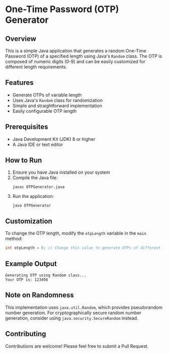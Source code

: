 # One-Time Password (OTP) Generator

## Overview

This is a simple Java application that generates a random One-Time Password (OTP) of a specified length using Java's `Random` class. The OTP is composed of numeric digits (0-9) and can be easily customized for different length requirements.

## Features

- Generate OTPs of variable length
- Uses Java's `Random` class for randomization
- Simple and straightforward implementation
- Easily configurable OTP length

## Prerequisites

- Java Development Kit (JDK) 8 or higher
- A Java IDE or text editor

## How to Run

1. Ensure you have Java installed on your system
2. Compile the Java file:
   ```
   javac OTPGenerator.java
   ```
3. Run the application:
   ```
   java OTPGenerator
   ```

## Customization

To change the OTP length, modify the `otpLength` variable in the `main` method:

```java
int otpLength = 6; // Change this value to generate OTPs of different lengths
```

## Example Output

```
Generating OTP using Random class...
Your OTP is: 123456
```

## Note on Randomness

This implementation uses `java.util.Random`, which provides pseudorandom number generation. For cryptographically secure random number generation, consider using `java.security.SecureRandom` instead.

## Contributing

Contributions are welcome! Please feel free to submit a Pull Request.
